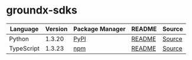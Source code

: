 # groundx-sdks

|Language|Version|Package Manager|README|Source|
|-|-|-|-|-|
|Python|1.3.20|[PyPI](https://pypi.org/project/groundx-python-sdk/1.3.20)|[README](https://github.com/groundxai/groundx-sdks/tree/HEAD/sdks/python#readme)|[Source](https://github.com/groundxai/groundx-sdks/tree/HEAD/sdks/python)|
|TypeScript|1.3.23|[npm](https://www.npmjs.com/package/groundx-typescript-sdk/v/1.3.23)|[README](https://github.com/groundxai/groundx-sdks/tree/HEAD/sdks/typescript#readme)|[Source](https://github.com/groundxai/groundx-sdks/tree/HEAD/sdks/typescript)|